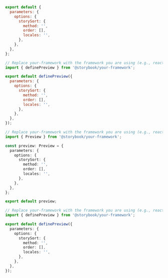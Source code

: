 ```js filename=".storybook/preview.js" renderer="common" language="js" tabTitle="CSF 3"
export default {
  parameters: {
    options: {
      storySort: {
        method: '',
        order: [],
        locales: '',
      },
    },
  },
};
```

```js filename=".storybook/preview.js" renderer="react" language="js" tabTitle="CSF Next 🧪"
// Replace your-framework with the framework you are using (e.g., react-vite, nextjs, experimental-nextjs-vite)
import { definePreview } from '@storybook/your-framework';

export default definePreview({
  parameters: {
    options: {
      storySort: {
        method: '',
        order: [],
        locales: '',
      },
    },
  },
});
```

```ts filename=".storybook/preview.ts" renderer="common" language="ts" tabTitle="CSF 3"
// Replace your-framework with the framework you are using (e.g., react, vue3)
import { Preview } from '@storybook/your-framework';

const preview: Preview = {
  parameters: {
    options: {
      storySort: {
        method: '',
        order: [],
        locales: '',
      },
    },
  },
};

export default preview;
```

```ts filename=".storybook/preview.ts" renderer="react" language="ts" tabTitle="CSF Next 🧪"
// Replace your-framework with the framework you are using (e.g., react-vite, nextjs, experimental-nextjs-vite)
import { definePreview } from '@storybook/your-framework';

export default definePreview({
  parameters: {
    options: {
      storySort: {
        method: '',
        order: [],
        locales: '',
      },
    },
  },
});
```
